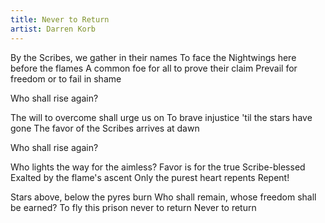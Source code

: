 ```yaml
---
title: Never to Return
artist: Darren Korb
---
```


By the Scribes, we gather in their names
To face the Nightwings here before the flames
A common foe for all to prove their claim
Prevail for freedom or to fail in shame

Who shall rise again?

The will to overcome shall urge us on
To brave injustice 'til the stars have gone
The favor of the Scribes arrives at dawn

Who shall rise again?

Who lights the way for the aimless?
Favor is for the true Scribe-blessed
Exalted by the flame's ascent
Only the purest heart repents
Repent!

Stars above, below the pyres burn
Who shall remain, whose freedom shall be earned?
To fly this prison never to return
Never to return